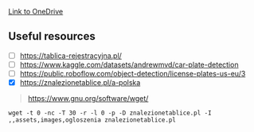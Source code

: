 [Link to OneDrive](https://workuwmedu-my.sharepoint.com/:f:/g/personal/162660_student_uwm_edu_pl/Ek5uw8Tua2FLgJknpMfjNq4BkT8-NGGuhEufWg3GNmgLkQ)

## Useful resources
- [ ] https://tablica-rejestracyjna.pl/
- [ ] https://www.kaggle.com/datasets/andrewmvd/car-plate-detection
- [ ] https://public.roboflow.com/object-detection/license-plates-us-eu/3
- [x] https://znalezionetablice.pl/a-polska

> https://www.gnu.org/software/wget/

    wget -t 0 -nc -T 30 -r -l 0 -p -D znalezionetablice.pl -I ,,assets,images,ogloszenia znalezionetablice.pl